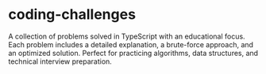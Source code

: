 # coding-challenges
A collection of  problems solved in TypeScript with an educational focus. Each problem includes a detailed explanation, a brute-force approach, and an optimized solution. Perfect for practicing algorithms, data structures, and technical interview preparation.
